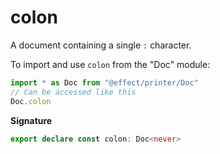 # colon

A document containing a single `:` character.

To import and use `colon` from the "Doc" module:

```ts
import * as Doc from "@effect/printer/Doc"
// Can be accessed like this
Doc.colon
```

**Signature**

```ts
export declare const colon: Doc<never>
```
